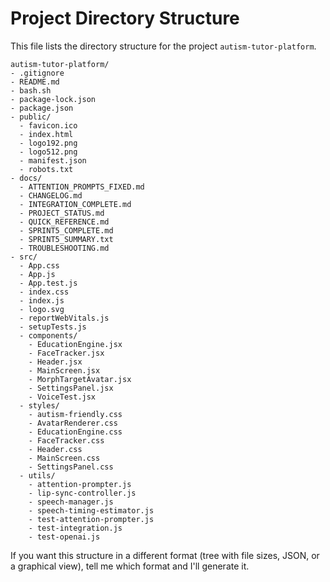 # Project Directory Structure

This file lists the directory structure for the project `autism-tutor-platform`.

```
autism-tutor-platform/
- .gitignore
- README.md
- bash.sh
- package-lock.json
- package.json
- public/
  - favicon.ico
  - index.html
  - logo192.png
  - logo512.png
  - manifest.json
  - robots.txt
- docs/
  - ATTENTION_PROMPTS_FIXED.md
  - CHANGELOG.md
  - INTEGRATION_COMPLETE.md
  - PROJECT_STATUS.md
  - QUICK_REFERENCE.md
  - SPRINT5_COMPLETE.md
  - SPRINT5_SUMMARY.txt
  - TROUBLESHOOTING.md
- src/
  - App.css
  - App.js
  - App.test.js
  - index.css
  - index.js
  - logo.svg
  - reportWebVitals.js
  - setupTests.js
  - components/
    - EducationEngine.jsx
    - FaceTracker.jsx
    - Header.jsx
    - MainScreen.jsx
    - MorphTargetAvatar.jsx
    - SettingsPanel.jsx
    - VoiceTest.jsx
  - styles/
    - autism-friendly.css
    - AvatarRenderer.css
    - EducationEngine.css
    - FaceTracker.css
    - Header.css
    - MainScreen.css
    - SettingsPanel.css
  - utils/
    - attention-prompter.js
    - lip-sync-controller.js
    - speech-manager.js
    - speech-timing-estimator.js
    - test-attention-prompter.js
    - test-integration.js
    - test-openai.js
```

If you want this structure in a different format (tree with file sizes, JSON, or a graphical view), tell me which format and I'll generate it.
